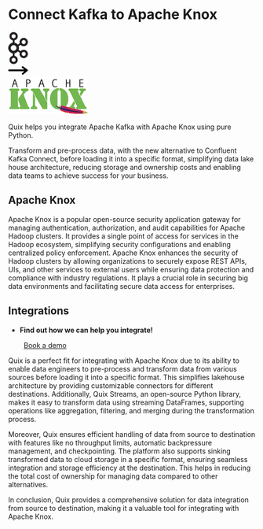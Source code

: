# Connect Kafka to Apache Knox

<div class="connect-images cards blog-grid-card" markdown>
<div>
<img src="../images/kafka_logo.png" width="40px" />
</div>
<div>
<img src="../images/arrow.svg" width="40px" />
</div>
<div>
<img src="./images/apache-knox_1.jpg" />
</div>
</div>

Quix helps you integrate Apache Kafka with Apache Knox using pure Python.

Transform and pre-process data, with the new alternative to Confluent Kafka Connect, before loading it into a specific format, simplifying data lake house architecture, reducing storage and ownership costs and enabling data teams to achieve success for your business.

## Apache Knox

Apache Knox is a popular open-source security application gateway for managing authentication, authorization, and audit capabilities for Apache Hadoop clusters. It provides a single point of access for services in the Hadoop ecosystem, simplifying security configurations and enabling centralized policy enforcement. Apache Knox enhances the security of Hadoop clusters by allowing organizations to securely expose REST APIs, UIs, and other services to external users while ensuring data protection and compliance with industry regulations. It plays a crucial role in securing big data environments and facilitating secure data access for enterprises.

## Integrations

<div class="grid cards" markdown>

- __Find out how we can help you integrate!__

    <a class="md-button md-button--primary" href="https://share.hsforms.com/1iW0TmZzKQMChk0lxd_tGiw4yjw2?__hstc=175542013.2303933fbd746c0ac86d9ccbe9bc9100.1728383268831.1729603416735.1729620918855.31&__hssc=175542013.1.1729620918855&__hsfp=2132701734" target="_blank" style="margin:.5rem;">Book a demo</a>

</div>


Quix is a perfect fit for integrating with Apache Knox due to its ability to enable data engineers to pre-process and transform data from various sources before loading it into a specific format. This simplifies lakehouse architecture by providing customizable connectors for different destinations. Additionally, Quix Streams, an open-source Python library, makes it easy to transform data using streaming DataFrames, supporting operations like aggregation, filtering, and merging during the transformation process.

Moreover, Quix ensures efficient handling of data from source to destination with features like no throughput limits, automatic backpressure management, and checkpointing. The platform also supports sinking transformed data to cloud storage in a specific format, ensuring seamless integration and storage efficiency at the destination. This helps in reducing the total cost of ownership for managing data compared to other alternatives.

In conclusion, Quix provides a comprehensive solution for data integration from source to destination, making it a valuable tool for integrating with Apache Knox.

